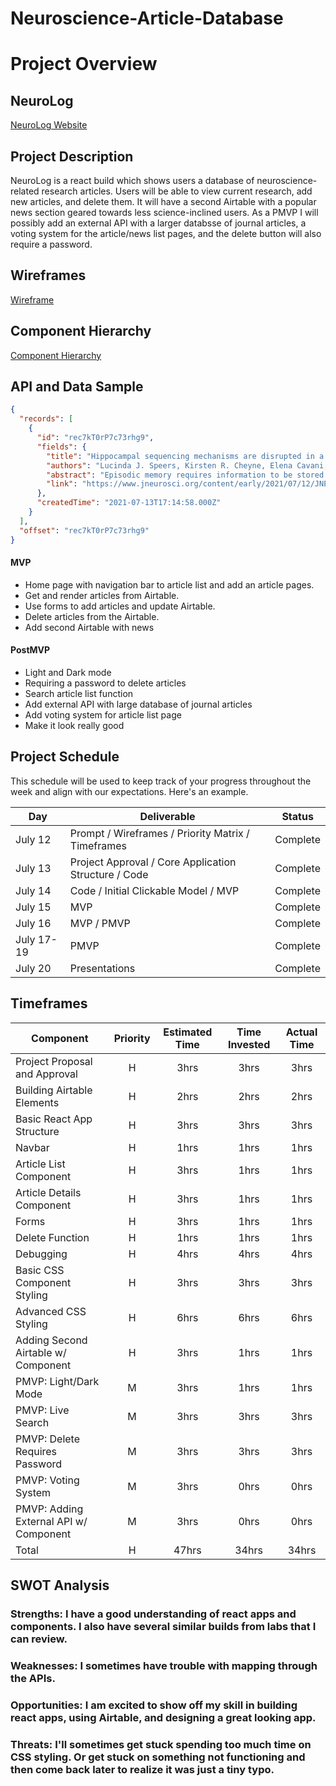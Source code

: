 # Neuroscience-Article-Database

# Project Overview

## NeuroLog

[NeuroLog Website](https://elegant-archimedes-c68a8e.netlify.app)

## Project Description

NeuroLog is a react build which shows users a database of neuroscience-related research articles. Users will be able to view current research, add new articles, and delete them. It will have a second Airtable with a popular news section geared towards less science-inclined users. As a PMVP I will possibly add an external API with a larger databsse of journal articles, a voting system for the article/news list pages, and the delete button will also require a password.

## Wireframes

[Wireframe](https://wireframe.cc/IsDCjP)

## Component Hierarchy

[Component Hierarchy](https://whimsical.com/p2-component-hiearchy-6mJuAWPjFT3EJXG5tZDDkM)

## API and Data Sample

```json
{
  "records": [
    {
      "id": "rec7kT0rP7c73rhg9",
      "fields": {
        "title": "Hippocampal sequencing mechanisms are disrupted in a maternal immune activation model of schizophrenia risk",
        "authors": "Lucinda J. Speers, Kirsten R. Cheyne, Elena Cavani, Tara Hayward, Robert Schmidt and David K. Bilkey",
        "abstract": "Episodic memory requires information to be stored and recalled in sequential order, and these processes are disrupted in schizophrenia. Hippocampal ph...",
        "link": "https://www.jneurosci.org/content/early/2021/07/12/JNEUROSCI.0730-21.2021"
      },
      "createdTime": "2021-07-13T17:14:58.000Z"
    }
  ],
  "offset": "rec7kT0rP7c73rhg9"
}
```

#### MVP

- Home page with navigation bar to article list and add an article pages.
- Get and render articles from Airtable.
- Use forms to add articles and update Airtable.
- Delete articles from the Airtable.
- Add second Airtable with news

#### PostMVP

- Light and Dark mode
- Requiring a password to delete articles
- Search article list function
- Add external API with large database of journal articles
- Add voting system for article list page
- Make it look really good

## Project Schedule

This schedule will be used to keep track of your progress throughout the week and align with our expectations. Here's an example.

| Day        | Deliverable                                          | Status   |
| ---------- | ---------------------------------------------------- | -------- |
| July 12    | Prompt / Wireframes / Priority Matrix / Timeframes   | Complete |
| July 13    | Project Approval / Core Application Structure / Code | Complete |
| July 14    | Code / Initial Clickable Model / MVP                 | Complete |
| July 15    | MVP                                                  | Complete |
| July 16    | MVP / PMVP                                           | Complete |
| July 17-19 | PMVP                                                 | Complete |
| July 20    | Presentations                                        | Complete |

## Timeframes

| Component                              | Priority | Estimated Time | Time Invested | Actual Time |
| -------------------------------------- | :------: | :------------: | :-----------: | :---------: |
| Project Proposal and Approval          |    H     |      3hrs      |     3hrs      |    3hrs     |
| Building Airtable Elements             |    H     |      2hrs      |     2hrs      |    2hrs     |
| Basic React App Structure              |    H     |      3hrs      |     3hrs      |    3hrs     |
| Navbar                                 |    H     |      1hrs      |     1hrs      |    1hrs     |
| Article List Component                 |    H     |      3hrs      |     1hrs      |    1hrs     |
| Article Details Component              |    H     |      3hrs      |     1hrs      |    1hrs     |
| Forms                                  |    H     |      3hrs      |     1hrs      |    1hrs     |
| Delete Function                        |    H     |      1hrs      |     1hrs      |    1hrs     |
| Debugging                              |    H     |      4hrs      |     4hrs      |    4hrs     |
| Basic CSS Component Styling            |    H     |      3hrs      |     3hrs      |    3hrs     |
| Advanced CSS Styling                   |    H     |      6hrs      |     6hrs      |    6hrs     |
| Adding Second Airtable w/ Component    |    H     |      3hrs      |     1hrs      |    1hrs     |
| PMVP: Light/Dark Mode                  |    M     |      3hrs      |     1hrs      |    1hrs     |
| PMVP: Live Search                      |    M     |      3hrs      |     3hrs      |    3hrs     |
| PMVP: Delete Requires Password         |    M     |      3hrs      |     3hrs      |    3hrs     |
| PMVP: Voting System                    |    M     |      3hrs      |     0hrs      |    0hrs     |
| PMVP: Adding External API w/ Component |    M     |      3hrs      |     0hrs      |    0hrs     |
| Total                                  |    H     |     47hrs      |     34hrs     |    34hrs    |

## SWOT Analysis

### Strengths: I have a good understanding of react apps and components. I also have several similar builds from labs that I can review.

### Weaknesses: I sometimes have trouble with mapping through the APIs.

### Opportunities: I am excited to show off my skill in building react apps, using Airtable, and designing a great looking app.

### Threats: I'll sometimes get stuck spending too much time on CSS styling. Or get stuck on something not functioning and then come back later to realize it was just a tiny typo.
